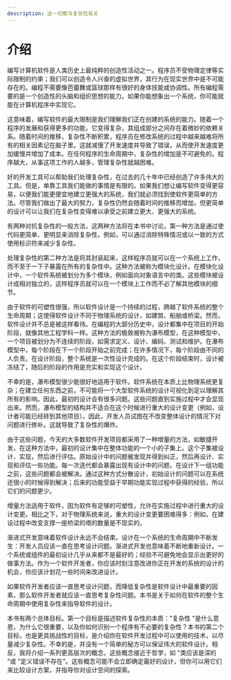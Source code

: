 ```yaml
---
description: 这一切都与复杂性有关
---
```


# 介绍

编写计算机软件是人类历史上最纯粹的创造性活动之一。程序员不受物理定律等实际限制的约束；我们可以创造令人兴奋的虚拟世界，其行为在现实世界中是不可能存在的。编程不需要像芭蕾舞或篮球那样有很好的身体技能或协调性。所有编程需要的是一个创造性的头脑和组织思想的能力。如果你能想象出一个系统，你可能就能在计算机程序中实现它。

这意味着，编写软件的最大限制是我们理解我们正在创建的系统的能力。随着一个程序的发展和获得更多的功能，它变得复杂，其组成部分之间存在着微妙的依赖关系。随着时间的推移，复杂性不断积累，程序员在修改系统的过程中越来越难将所有的相关因素记在脑子里。这就减慢了开发速度并导致了错误，从而使开发速度更加缓慢并增加了成本。在任何程序的生命周期中，复杂性的增加是不可避免的。程序越大，从事这项工作的人越多，管理复杂性就越困难。

好的开发工具可以帮助我们处理复杂性，在过去的几十年中已经创造了许多伟大的工具。但是，单靠工具我们能做的事情是有限的。如果我们想让编写软件变得更容易，以便我们能更便宜地建立更强大的系统，我们就必须找到使软件更简单的方法。尽管我们做出了最大的努力，复杂性仍然会随着时间的推移而增加，但更简单的设计可以让我们在复杂性变得难以承受之前建立更大、更强大的系统。

有两种对抗复杂性的一般方法，这两种方法将在本书中讨论。第一种方法是通过使代码更简单、更明显来消除复杂性。例如，可以通过消除特殊情况或以一致的方式使用标识符来减少复杂性。

处理复杂性的第二种方法是将其封装起来，这样程序员就可以在一个系统上工作，而不至于一下子暴露在所有的复杂性中。这种方法被称为模块化设计。在模块化设计中，一个软件系统被划分为多个模块，例如面向对象语言中的类。这些模块被设计成相对独立的，这样程序员就可以在一个模块上工作而不必了解其他模块的细节。

由于软件的可塑性很强，所以软件设计是一个持续的过程，跨越了软件系统的整个生命周期；这使得软件设计不同于物理系统的设计，如建筑、船舶或桥梁。然而，软件设计并不总是被这样看待。在编程的大部分历史中，设计都集中在项目的开始阶段，就像其他工程学科一样。这种方法的极致被称为瀑布模型，在这种模型中，一个项目被划分为不连续的阶段，如需求定义、设计、编码、测试和维护。在瀑布模型中，每个阶段在下一个阶段开始之前完成；在许多情况下，每个阶段由不同的人负责。在设计阶段，整个系统是一次性设计完成的。在这个阶段结束时，设计被冻结了，随后的阶段的作用是充实和实现这个设计。

不幸的是，瀑布模型很少能很好地适用于软件。软件系统在本质上比物理系统更复杂；在建立任何东西之前，不可能将一个大型软件系统的设计可视化到足以理解其所有的影响。因此，最初的设计会有很多问题。这些问题直到实施过程中才会显现出来。然而，瀑布模型的结构并不适合在这个时候进行重大的设计变更（例如，设计者可能已经转到其他项目）。因此，开发人员试图在不改变整体设计的情况下对问题进行修补。这就导致了复杂性的爆炸。&#x20;

由于这些问题，今天的大多数软件开发项目都采用了一种增量的方法，如敏捷开发，在这种方法中，最初的设计集中在整体功能的一个小的子集上。这个子集被设计、实现，然后进行评估。原始设计中的问题被发现并得到纠正，然后再设计、实现和评估一些功能。每一次迭代都会暴露出现有设计中的问题，在设计下一组功能之前，这些问题都会被解决。通过这种方式分散设计，初始设计的问题可以在系统还很小的时候得到解决；后来的功能受益于早期功能实现过程中获得的经验，所以它们的问题更少。

增量方法适用于软件，因为软件有足够的可塑性，允许在实施过程中进行重大的设计变更。相比之下，对于物理系统来说，重大的设计变更要困难得多：例如，在建设过程中改变支撑一座桥梁的塔的数量是不现实的。

渐进式开发意味着软件设计永远不会结束。设计在一个系统的生命周期中不断发生：开发人员应该一直在思考设计问题。渐进式开发也意味着不断地重新设计。一个系统或组件的最初设计几乎从来都不是最好的；经验不可避免地会显示出更好的做事方法。作为一个软件开发者，你应该时刻注意改进你正在开发的系统的设计的机会，你应该计划花一些时间来改进设计。

如果软件开发者应该一直思考设计问题，而降低复杂性是软件设计中最重要的因素，那么软件开发者就应该一直思考复杂性问题。本书是关于如何在软件的整个生命周期中使用复杂性来指导软件的设计。

本书有两个总体目标。第一个目标是描述软件复杂性的本质："复杂性 "是什么意思，为什么它很重要，以及你如何识别一个程序有不必要的复杂性？本书的第二个目标，也是更具挑战性的目标，是介绍你在软件开发过程中可以使用的技术，以尽量减少复杂性。不幸的是，并没有一个简单的秘方可以保证伟大的软件设计。相反，我将介绍一系列更高层次的概念，这些概念接近于哲学，如 "类应该是深的 "或 "定义错误不存在"。这些概念可能不会立即确定最好的设计，但你可以用它们来比较设计方案，并指导你对设计空间的探索。&#x20;
